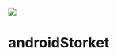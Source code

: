 [![](https://jitpack.io/v/Inthegamesdk/androidStorket.svg)](https://jitpack.io/#Inthegamesdk/androidStorket)

# androidStorket
